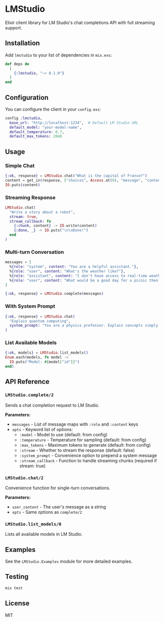 # LMStudio

Elixir client library for LM Studio's chat completions API with full streaming support.

## Installation

Add `lmstudio` to your list of dependencies in `mix.exs`:

```elixir
def deps do
  [
    {:lmstudio, "~> 0.1.0"}
  ]
end
```

## Configuration

You can configure the client in your `config.exs`:

```elixir
config :lmstudio,
  base_url: "http://localhost:1234",  # Default LM Studio URL
  default_model: "your-model-name",
  default_temperature: 0.7,
  default_max_tokens: 2048
```

## Usage

### Simple Chat

```elixir
{:ok, response} = LMStudio.chat("What is the capital of France?")
content = get_in(response, ["choices", Access.at(0), "message", "content"])
IO.puts(content)
```

### Streaming Response

```elixir
LMStudio.chat(
  "Write a story about a robot",
  stream: true,
  stream_callback: fn
    {:chunk, content} -> IO.write(content)
    {:done, _} -> IO.puts("\n\nDone!")
  end
)
```

### Multi-turn Conversation

```elixir
messages = [
  %{role: "system", content: "You are a helpful assistant."},
  %{role: "user", content: "What's the weather like?"},
  %{role: "assistant", content: "I don't have access to real-time weather data."},
  %{role: "user", content: "What would be a good day for a picnic then?"}
]

{:ok, response} = LMStudio.complete(messages)
```

### With System Prompt

```elixir
{:ok, response} = LMStudio.chat(
  "Explain quantum computing",
  system_prompt: "You are a physics professor. Explain concepts simply."
)
```

### List Available Models

```elixir
{:ok, models} = LMStudio.list_models()
Enum.each(models, fn model ->
  IO.puts("Model: #{model["id"]}")
end)
```

## API Reference

### `LMStudio.complete/2`

Sends a chat completion request to LM Studio.

**Parameters:**
- `messages` - List of message maps with `:role` and `:content` keys
- `opts` - Keyword list of options:
  - `:model` - Model to use (default: from config)
  - `:temperature` - Temperature for sampling (default: from config)
  - `:max_tokens` - Maximum tokens to generate (default: from config)
  - `:stream` - Whether to stream the response (default: false)
  - `:system_prompt` - Convenience option to prepend a system message
  - `:stream_callback` - Function to handle streaming chunks (required if stream: true)

### `LMStudio.chat/2`

Convenience function for single-turn conversations.

**Parameters:**
- `user_content` - The user's message as a string
- `opts` - Same options as `complete/2`

### `LMStudio.list_models/0`

Lists all available models in LM Studio.

## Examples

See the `LMStudio.Examples` module for more detailed examples.

## Testing

```bash
mix test
```

## License

MIT